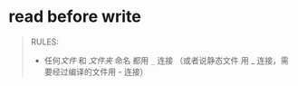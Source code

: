 # read before write


> RULES:
> - 任何*文件*  和 *文件夹* 命名 都用 `_` 连接 （或者说静态文件 用 _ 连接，需要经过编译的文件用 - 连接）



